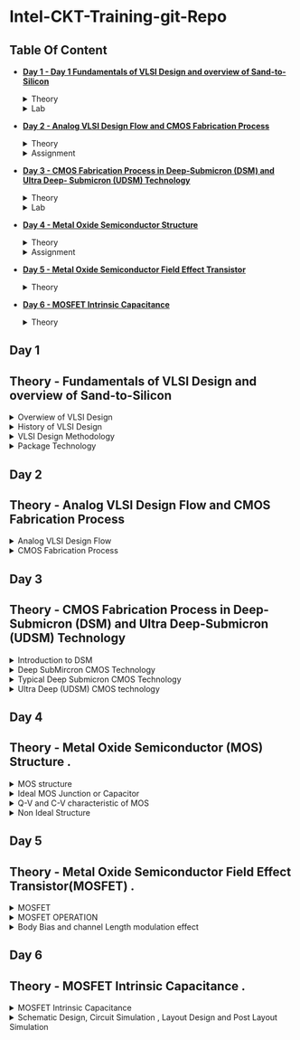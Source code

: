 # Intel-CKT-Training-git-Repo

## Table Of Content 
 
+ **[Day 1 - Day 1 Fundamentals of VLSI Design and overview of Sand-to-Silicon](https://github.com/amirulalfaris/Intel-CKT-Training-git-Repo#day-1)**
  <details><summary> Theory </summary>
  
   [Theory - Fundamentals of VLSI Design and overview of Sand-to-Silicon](https://github.com/amirulalfaris/Intel-CKT-Training-git-Repo#theory---fundamentals-of-vlsi-design-and-overview-of-sand-to-silicon)
   </details>
   <details><summary> Lab </summary>
   
    [Lab - Assignemnt](https://docs.google.com/presentation/d/1Cm7hb_-vpqZq_iwY7fwXAXaH0rOmg-2f/edit?usp=share_link&ouid=110064100622421144823&rtpof=true&sd=true)
   </details>
   
+ **[Day 2 - Analog VLSI Design Flow and CMOS Fabrication Process](https://github.com/amirulalfaris/Intel-CKT-Training-git-Repo#day-2)**
  <details><summary> Theory </summary>
  
   [Analog VLSI Design Flow and CMOS Fabrication Process](https://github.com/amirulalfaris/Intel-CKT-Training-git-Repo#theory---analog-vlsi-design-flow-and-cmos-fabrication-process)
     </details>
     <details><summary> Assignment </summary>
     
     [Assignment day 2](https://docs.google.com/document/d/1LUZd35zsOoNcMLgwo44L24rsoK-OZ_hb/edit?usp=share_link&ouid=110064100622421144823&rtpof=true&sd=true)
     </details> 
     
 + **[Day 3 - CMOS Fabrication Process in Deep-Submicron (DSM) and Ultra Deep- Submicron (UDSM) Technology](https://github.com/amirulalfaris/Intel-CKT-Training-git-Repo#day-3)**
    <details><summary> Theory </summary>
    
      [CMOS Fabrication Process in Deep-Submicron (DSM) and Ultra Deep- Submicron (UDSM) Technology}](https://github.com/amirulalfaris/Intel-CKT-Training-git-Repo#day-3)
      </details>
      <details><summary> Lab </summary>
    
     [Assignment day 3 ](https://docs.google.com/document/d/1KS7-OqJR2pCQjEW9CEIrYuPPZZmWkFAo/edit?usp=sharing&ouid=110064100622421144823&rtpof=true&sd=true)
     </details>     

 + **[Day 4 - Metal Oxide Semiconductor Structure](https://github.com/amirulalfaris/Intel-CKT-Training-git-Repo#day-4)**
    <details><summary> Theory </summary>
    
      [Metal Oxide Semiconductor](https://github.com/amirulalfaris/Intel-CKT-Training-git-Repo#theory---metal-oxide-semiconductor-mos-structure-)
      </details>
      <details><summary> Assignment </summary>
    
     [Assignment day 4 ](https://docs.google.com/document/d/1jf-B_N2NGeg1E98xbfFroVlpucC3Mob8/edit?usp=sharing&ouid=110064100622421144823&rtpof=true&sd=true)
     </details>     

+ **[Day 5 - Metal Oxide Semiconductor Field Effect Transistor](https://github.com/amirulalfaris/Intel-CKT-Training-git-Repo#day-5)**
    <details><summary> Theory </summary>
 
    [Metal Oxide Semiconductor Field Effect Transistor](https://github.com/amirulalfaris/Intel-CKT-Training-git-Repo#theory---metal-oxide-semiconductor-field-effect-transistormosfet-)
      </details>
      
     
+ **[Day 6 - MOSFET Intrinsic Capacitance](https://github.com/amirulalfaris/Intel-CKT-Training-git-Repo#day-6)**
     <details><summary> Theory </summary>
    
      [MOSFET Intrincsic Capacitance](https://github.com/amirulalfaris/Intel-CKT-Training-git-Repo#theory---mosfet-intrinsic-capacitance--)
       </details>
       
     <details><summary> Assignment </summary>
    
     [Assignment day 6 ]()
     </details>  

## Day 1
## Theory - Fundamentals of VLSI Design and overview of Sand-to-Silicon

<details><summary> Overwiew of VLSI Design </summary>

### **Overview**
From system aprroach ( Ex. Motherboard ) --> Chip to Wafer (Ex Central of the chip called die (where all the fabricated components are inside)) --> Inside the die which containts all the components (Memory (RAM) ,Memory controller , Analog and RF(PLL,LDO,VCO .etc), Digital (decoder, register, fsm .etc ) seperate into each partition . 

![motherboard](https://user-images.githubusercontent.com/121993910/210926862-bf94c5c2-8f1f-47e7-b3f0-7225b1c5525d.png)

![Chip](https://user-images.githubusercontent.com/121993910/210927257-c5732d1f-3704-4009-8404-da69344cdff5.png)

<img width="499" alt="image" src="https://user-images.githubusercontent.com/121993910/210927824-b5e2c25f-4944-4010-a5ad-8bc93320051c.png">

</details>

<details><summary> History of VLSI Design </summary>

###  History of VLSI Design 

From the evolution of single transistor --> Very Large Scale Integration (> 20,000 transistor ) --> System on Chip (SOC -Multiple IP ) --> System in Package (SiP - Heterogeneous Integration )

* **Moore's Law** - Number of trasistor in an integated Chip (IC) will doubles about every two years. Size will be reduce to $1/sqrt{2}$

</details>

<details><summary> VLSI Design Methodology  </summary>

### VLSI Design Style 

* **FPGA** - Field Proramming Gate Array Design 
* **ASIC (application-specific integrated circuit)** - Standard cell base Design & Full custom Design 

 * **Standard Cell Base Design** -  standard cell library component are used to make the design .
     Ex.  half adder to make full adder
 
 * **Full Custom Design** - Designers intend to design their  own design itself ( Ex. orientation and placement of trasistor in layout design ) 
 
**FPGA VS ASIC **

| | FGPA | ASIC | 
|---| ----| ---|
| Time to Manufacture |Faster time to market - no layout , masks and manufacturing steps needed | Need longer design times to take care of all manufacturing steps |
|Reusability |Field programmability - Design Changes can be absorbed even in filed and FPGA reprogrammed | Once manufactured, need to spin again a new chips in case of bugs |
|Power/Performance | More power consumption and less performance because of programmable design and low clock speed | Custom design for an application helps in designing for power/performance efficiencies | 
|Production | Good for prototyping and low volume designs, as cost would be less | For larger volume of production , cost per unit is much less for an ASIC | 
|Analog and Mixed Signal | Not Possible | Supported | 
 
 </details>

<details><summary> Package Technology  </summary>
 
 ### Package Technology
 
 Package is where the die chip is being hold . This package is very important because failure can happen if the packaging is not being done properly 
 Ex . factor that affect package Length of bonding wire,lead length of the package,number of ground and power and the bonding pads . 
 


<img width="568" alt="image" src="https://user-images.githubusercontent.com/121993910/210962083-1d15852b-8314-4345-bb9d-9f1afd6fc52a.png">

</details>


 ## Day 2
## Theory - Analog VLSI Design Flow and CMOS Fabrication Process

<details><summary> Analog VLSI Design Flow </summary> 
 
###  *Analog IC Design Process*
 
 The overview of the analog IC design Process can be seperated into 4 parts which is 
 + Electrical Design
 + Physical Design
 + Fabrication 
 + Testing and product Developement or Test Design 
 
 ![image](https://user-images.githubusercontent.com/121993910/211248780-f30b3cd2-e2b2-4db8-905e-5ecf18487aee.png)
*Diagram above shows how each part is contributing to the Analog IC design Process .*
 
 | Electrical Design | Physical Design  | Test Design | 
|---| ----| ---|
 | Electrical design is the process of going from the specification to a circuit solution | Physical design is the process of representing the electrical design in a layout consisting blocks at various levels | Test design is the process of coordinating , planning and implementing the measurement of the analog integrated circuit performance |
 | Required active and passive device models for <ul><li>Creating the design</li><li>Verying the design</li><li>Determining the robustness of the design</li></ul>| Requires <ul><li>Entering various geometries</li><li>Check DRC </li><li>Check LVS</li><li>Extract Parasitic</li></ul> | Type of test <ul><li>Functional</li><li>Parametric</li><li>Static</li><li>Dynamic</li><ul>| 
 
 *Analog IC Design Process Defination*
 
 **Relationship Between Design Process with CAD and PDK**
 In each Analog IC Design process ,Computer Aided Design(CAD) and Process Design Kit(PDK) play a role important to complete such process .
 + CAD - Much like a software that helps in creation , modification , analaysis of a design . Ex. Magic , Spice 2 , Mentor graphics
 + Process Design Kit - Set of files or library to a model a farbrication process generated by the foundary . The purpose of it is to defined a certain technology varitation for the process. 
 
 </details>

  <details><summary> CMOS Fabrication Process </summary> 
   
  ###**Overview** 
   
   *Circuit Designer need to have deeper understanding of CMOS manufacturing process and the role as a circuit designer itself due to*  
   + Physical implementation has a major impact on performance, power and cost.
   + Not rely based on the ideal circuit , instead base on practical circuit that have many limitations and constraint .
   + So that less iterations of the design can be implemented .
   + A good designer always discussed with each other for better understanding and efficiencies . 
   
   Why Cmos Technology is widely used ? 
   ![image](https://user-images.githubusercontent.com/121993910/211256980-95c4ddf3-4ff5-402e-b17f-1eb34d87f599.png)

   Cmos Technology 
   + Submircron Technlogy (DSM) > 0.35um
   + Deep Submicron Technology (UDSM) : 0.1um < Lmin < 0.35um 
   + Ultra-Deep Submicron Technology Lmin < 0.1min
   + BiCMOS Technology Lmin = 0.5um 
                                                  
   Submicron an object which is smaller than a micron < 0.5um . 
   
 **CMOS Fabrication Process .**
   
  ![image](https://user-images.githubusercontent.com/121993910/211259811-f6787da3-005f-423b-bf5a-1d8b9338ecf1.png)

  **1.Wafer Formation** 
   
<img width="205" alt="image" src="https://user-images.githubusercontent.com/121993910/211259878-77ecb7ba-47ea-4a32-82f1-cca90eed0a5a.png">

   + Pure silicon is melted on a very high degreem temperature . 
   + A small seed containing the desired cyrstal is inserted into the molten silicon and slowly pull out . 
   
   ![image](https://user-images.githubusercontent.com/121993910/211262375-2c88ba43-a768-4408-b625-3d326ccbe44b.png)

   + The silicon being pulled will be manufactured or form as cylidrical ingot . 
   + This cylindrical ingot will be slice into disc or wafers . 
   + The wafer is cut (diced) into many pieces, each containing one copy of the circuit. Each of these pieces is called a die.
   
   **2.Photolithography**
   
 + Photolitography is a technique used to pattering silicon wafer  and to protect it desired areas during echting, deposition or ion implantation . 
 + A layer of sensitive checmical called the photoresist is coated on the substrade will be selectively illuminate by the UV light through the photomask . 
 + A photomask is a mask that is constructed with chromium to prevent light to go through during the process . The gap or part that is not covered by the chromium will let the UV light pass through causing the photoresist dissolve and the desired shapep that we desired is implemented .
 + Ething of the layer is done afterwards to formed the pattern desired . 
   
![image](https://user-images.githubusercontent.com/121993910/211268935-e6c404c5-86bd-4547-b780-e778591b2118.png)

 [Reference taken from Wiki Page](https://en.wikipedia.org/wiki/Photolithography) 
   
  **3.Well and Channel Formation**
   
  <img width="570" alt="image" src="https://user-images.githubusercontent.com/121993910/211452116-8f012552-2ae0-4c23-b338-6e64dccb493f.png">

   + **N-well / P-well Process** is where the n-type diffusion is done to a p-type subtrade or p-type diffusion is done on a n-type substrate respectively .
   + **The twin well process** is where NMOS and PMOS transitor are developed over the wafer by simulataneous diffusion over an epitaxial growth base rather than a substrate . This will allow the optimization of each transistor type . 
   + **Triple well process** NMOS formed by n+ on p-well, which sits inside a n-well, which further sits on the substrate. PMOS formed by p+ on n-well, which sits on the substrate. This allow a good isolation between analog and digital blocks in mixed signal chips and also to isolate high density dynamic memory from logic .
   
 **4.Silicon Dioxide** (SiO2) 
   
   + The purpose of this process is to create a silicon dioxide layer on top of the silicon surface . Can be done using : 
   
   |Wet Oxidation | Dry Oxidation |
   |---|---|
   |900-1000 Degree Celcius | In the region of 1200 Degree Celcius | 
   |Rapid Process | Form a better quality oxide |
   |Form a thick field layer oxide | Form a thin oxide , highly controlled gate oxide |
   
   + **Atomic Layer Deposition (ALD )** - Another method to deposite the silicon dioxide on top of the subtrate or surface . Think layer of Chemical A is introduce to a surface and chemical B is introduce afterwards to produce a thin layer of the required layer . 
   
   **5.Isolation** 
   
   + solation between two adjacent transistors in CMOS circuits is necessary to isolate n channel and p channel transistors in order to avoid the undesirable parasitic currents between the transistors.
   + Example process of isolation is Local Oxidation of Silicon(LOCOS) or Shallow Trench Isolation (STI)
   + STI is introdued due to some problem with LOCOS process which is the transition between thick and thin layer oxide require some extended so called bird beak .
   
  **6.Gate Oxide**
   
   + One of the common process to form the gate oxide in the transitor .
   + The gate oxide is a layer that seperate the gate termincal of Mosfet from the source and drain terminal as well the conductive channel that connect source and drain when the MOSFET is turned on . 
   
   **7.Gate and Source/Drain Formations**
   
+ Grow gate oxide wherever transistors are required (area = source + drain + gate)––elsewhere there will be thick oxide or trench isolation.
+ Deposit polysilicon on chip
+ Pattern polysilicon (both gates and interconnect)
+ Etch exposed gate oxide—i.e., the area of gate oxide where transistors are required that was not covered by polysilicon; at this stage, the chip has windows down to the well or substrate wherever a source/drain diffusion is required
+ Implant pMOS and nMOS source/drain regions through iom bombartment . 
   
   <img width="641" alt="image" src="https://user-images.githubusercontent.com/121993910/211474135-0a73b5ee-cdda-4aa4-ab92-5d1d589a8fdf.png">
   
   **8.Contact and Metallization**
   
   + Connections must be made to link the circuits together . This is how the metallization process comes into . So called the interconnects

   <img width="322" alt="image" src="https://user-images.githubusercontent.com/121993910/211474607-c86d1553-b633-43d7-94af-fe755ecd3086.png">
   
   *Metal Deposition is done to link all the trasnsitor together to form a circuit .*
   
   + Other important application of metallization is the top-level metal that provides a connection to the outside world. To reduce interconnection resistance and save area on a chip, multilevel metallization.
   + Metallization is also used to produce rectifying (Schottky barrier) contacts, guard rings, and diffusion barriers between reacting metallic films.
   + [Reference link for metallization ](https://www.circuitstoday.com/metallization-process)

   
   **9.Passivation**
   
   + After metellization process passivation is done afterwards, passivation is a process of where we add the protective glass layer to prevents the ingress of contaminants or to protect the internal semiconductor devices.
   + The overglass cuts which is the opening in the passivation layer is required to allow the connection of the I/O pads and test the probe points . 
   
   **10.Metrology**
   
   + Metrology is basically more to quality assurace methods by calibrate and measure the resulting parts in the procduction process .
   
   </details>
   
  </details>
 
 ## Day 3
## Theory - CMOS Fabrication Process in Deep-Submicron (DSM) and Ultra Deep-Submicron (UDSM) Technology 
<details><summary> Introduction to DSM </summary>

### **Overview**

+ As transistor size is getting smaller and smaller , more challanges is introduced  towards fabricating the cmos such as **Hot carrier injection**, **Punch Through Effect**, more noise and many more .This cause the submicron process is not realiable anymore and the Deep-Submicron process is introduced . 
 
+ One disadvatange of the submicron process is during the isolation process , as the transistor getting smaller , the used of reverse bias pn junctions for isolation  becomes impractical .
 
 <img width="454" alt="image" src="https://user-images.githubusercontent.com/121993910/211742121-70977f3e-188a-4db7-8ad8-5b4e4bb303d5.png">

 
+ LOCOS techniqued is used in the isolation process . The limitation of this technique is due to the bird beak effect which extend some distance literally on the transition of the thick and thin oxide . The surface area also is lost due to this enroachment .
 
+ The great things about LOCOS is it **takes a simple process flow**, **High oxide quality procduced** 
 
 <img width="251" alt="image" src="https://user-images.githubusercontent.com/121993910/211741488-56ac5923-5e25-44c9-9e95-b922b475e7dc.png">

 *LOCOS process step *

+ Due to the limitation from the LOCOS , Sallow Trench Isolation (STI) Technology is introduced. 
+ STI allows the closer spacing of transistor which eliminate the depletion region at the surface and the bird's beak effect .
+ STI process able to grow a think layer of oxide compare to LOCOS which create the bird's beak shape .'
+ Due to allowing a smaller isolation region, STI is suitable to be used on increase density in a small area .
+ But STI require more step process needed  and the oxide quality is not good compared to LOCOS . 

  <img width="493" alt="image" src="https://user-images.githubusercontent.com/121993910/211743541-bea7b9f2-28f2-4412-8a07-16bbed734c52.png">
  
*How STI able to solve LOCOS problem by allowing closer spacing transistor*
 
 <img width="238" alt="image" src="https://user-images.githubusercontent.com/121993910/211745178-b58e5f9e-7576-4161-b22b-5dbae49c6c13.png">

 *Illustration step by step of STI Process* 
 
 
</details>
 
<details><summary> Deep SubMircron CMOS Technology </summary>
 
 Due to the addition of NMOS and PMOS transitor , DSM provides : 
 
 + A deep n-well that can be used to lower down the substrade noise coupling . 
 + A MOS varactor , that can be utilized as voltage controlled oscillators .
 + Different type of resistor : 
   + Diffused and/or implanted resitor - Diffused resistors are resistors that are fabricated through p-type diffusion into an n-type background and the surface geometry such as the length, width and the diffused impurity profile determine the resistance value . Sheet resistance is the parameter to defining this resistance . 
   + Well resitors - The surface geometry such as the length, width and the diffused impurity profile determine the resistance value . Will give a very high resistance value .
   + Poly Resistor - widely used as an important device in CMOS analog circuit design . Would give a small amout of resitance .
   + Metal Resistor - due to the interconnection of metal . Typicaly has a very small among of resitance by still we can do it as resistor . The thicker the thickness of the metal the lesser the resistance will be . Metal thickness increases as the metal number increase . Ex . metal 1 will be less thicker compared to metal 6. 
 
  <img width="684" alt="image" src="https://user-images.githubusercontent.com/121993910/211750585-826981f0-684e-4788-aa4b-567928015f63.png">
 
 + Metals that can be used as inductors, capacitors and transmission line . 
 
 <img width="384" alt="image" src="https://user-images.githubusercontent.com/121993910/211754638-ec3f2194-127d-484e-9409-a225c03a650b.png">
 
 *Capacitor formed through poly-poly layer and metal instulator metal.* 
 + Capacitance formed is affected by the distance . The longer the distance less capacitance will be generated  .
 + The area also would affect the capactiance . 

Thin oxide  and there is a poly it will become a transistor. 
Thick oxide and there is a poly it will become a resistor. 

</details>
 
 <details><summary> Typical Deep Submicron CMOS Technology </summary>
  
 Steps for a DSM CMOS process . 
  **1.** p and n wells formation .
  **2.** Shallow trench isolation - Need isolation between nmos and pmos . Used STI instead of LOCOS 
  **3.** Threshold shift and anti punch through implant - doping/implantation that will alter the threshold voltage ( to avoid the punchthrough effect )
  **4.** Thin oxide and gate polysilicon - typicaly putting the gate oxide 
  **5.** Lightly doped drains and sources. - To avoid bad adjacent between the drain and source ( to reduce the depletion region )
  **6.** Sidewall spacer . ( Introduced in DSM to avoid unnesarry extension of source and drain ) 
  **7.** Heavily doped drains and sources 
  **8.** Siliciding ( Salicide and Polycide) - To increase the conductitivy between drain and source by achieving a good ohmic contact . 
  **9.** Bottom metal, tungsten plugs, and oxide - bottom metal = metal 1 , tungsten plug = tungsten contact  
  **10.** Higher level metals, tungsten plugs/vias, and oxide - metal 2,3 
  **11.** Top level metal, vias and protective oxide.

 
   **Starting Material.** 
 + Substrade is highly doped to get a good conductor . 
 
  **1. p and n wells formation.**
  <img width="606" alt="image" src="https://user-images.githubusercontent.com/121993910/211956519-f36b01fe-bb92-4876-b9bf-5f46dfa54197.png">
 
  + photolithography is done as usual to pattern the substrate . 
  + p-well implanct and  Diffusion and n-well implant and Diffusion is done to create the p well and n well respectively. 
  + Diffusion - process of adding impurities atoms from a region with high concentration to a region of low concentration. The dopants or impurity atoms are added to the silicon (semiconductor material), which changes its resistivity. The process of diffusion is highly dependent on the temperature.
  + Implantation - Heavy electric field is used to plan the atom/material . a process of adding dopant to the silicon substrate to enable the conductivity .
  
  **2. Shallow Trench Isolation**
 
  + Electrically isolates one region or transitor from another which prevents electric current leakage between adjacent semiconductor device components .
  
  <img width="583" alt="image" src="https://user-images.githubusercontent.com/121993910/211957232-b99fe089-d678-4cb2-a470-edc49c53f0c8.png">
  
  **3. Threshold shift and anti punch through implant**
 
  <img width="825" alt="image" src="https://user-images.githubusercontent.com/121993910/211958853-8bdd8259-9312-407b-958b-83f93b709f3f.png">
  
  + P thershold implant is used balance to the threshold voltage or control the threshold voltage . 
  + implantation also is used to create a highly doped region to avoid the punch through effect . By doing this the depletion region will become more smaller . 
  + Punch through effect is where the depletion region of the source terminal and the depletion region on the drain terminal is meet with each other .
  
  **4. Thin Oxide and Polysilicon Gate**
  
  <img width="591" alt="image" src="https://user-images.githubusercontent.com/121993910/211959978-41c9f5fd-cda0-4777-8c9f-3d94a3520d34.png">

  Same type of process in submicron .
  
  **5. Lightly DOpen Source and Drain**
  
  + Not being done in the submicron process .
  + Lightly dope is being done to control the deplettion region (less), Kinetic energy / Electric field (less) and to avoid the impact ionization .
  + Impact Ionization is where the hot electron impact the drain causing dislodging holes , these holes are swept towards negatively charged substrate causing a current flowing in the subtrate. 
  
  <img width="300" alt="image" src="https://user-images.githubusercontent.com/121993910/211962978-b006a732-d553-424a-a0c5-6866381a0180.png">
  
  **6. Sidewall spacer **
  
  <img width="600" alt="image" src="https://user-images.githubusercontent.com/121993910/211963731-97fdd5a7-67c9-42df-99d6-f82abef6877f.png">

  + typically is a Silicon Nitrade .
  + Prevent the drain and source next to the channel from becoming a heavily doped . 
  
  **7. Implantation of Heavily doped source and drain**
  
  <img width="585" alt="image" src="https://user-images.githubusercontent.com/121993910/211963901-a9680fc0-0bcc-4226-9d33-b50378cf6fb0.png">

  + at the spacer side we can see the heavily doped part is not extending towards the drain  and source near the channel thats helps to reducing the overlap capacitance and impact ionization . 
  + This also helps to able to get a good ohmic contact . 
  
  **8.Siliciding ( Salicide and Polyside) **
  
<img width="591" alt="image" src="https://user-images.githubusercontent.com/121993910/211965246-933e0c72-8030-49de-94af-83d23f9184e2.png">
  
   + To create a good ohmic contact between the contact-drain and contact-source . 
   + polyside helps to reduce the resistance of the poly 
   + Added or used in the Deep submicron process but no in the submicron . 
  
  **9. Intermediate Oxide Layer**
  
  <img width="591" alt="image" src="https://user-images.githubusercontent.com/121993910/211965300-70ce54bd-ccf7-4f1c-82b2-29b5f87f0f95.png"
       
   + Next step will be more on the back end process which where the connection from the drain and source towards the metal/outside . 
   + Oxide layer is used to cover the transitor and to planarize the surface .
   + A hole on the oxide will be done for contact purposes to the outside .
   
   **10 . First level metal**
   
   <img width="584" alt="image" src="https://user-images.githubusercontent.com/121993910/211969916-42405cf8-2553-4339-a88a-c9ec5e9c9305.png">

   + Through via of tungsten contact to connect the device,well and subtrade to the first metal layer . 
   + The tungsten oxide film produced by the target sputtering deposition method has the advantages of high density, good adhesion, and good corrosion resistance, so it is suitable for use in semiconductor chips. Has a good thermal characteristic .
   
   **11. Second Level metal **

  <img width="609" alt="image" src="https://user-images.githubusercontent.com/121993910/211971147-278b6cc3-f5ed-48b3-af0b-052b95374e3d.png"> 
  <img width="463" alt="image" src="https://user-images.githubusercontent.com/121993910/211971406-594db2cc-9694-4d8e-a939-d5a848aea47a.png">

  + The step 10 is repeated until the top metal layer . 
  + The top metal layer usually is thicker than the first or second metal layer due to the amount of current it need to bring . Usually is related to the power routing or transmission line purposes. The top metal layer also can be used as capacitor or inductor formation .
  + The proctective insulator layer act as a passivation to protect the top metal connection to outside  .
  
  **Summary**
  
  + Able to adress the excessive depletion region in junction isolation . 
  + metal levels is more when getting into the ultra deep submicron technology or getting into deeper technology .
  + Lightly doped helps to avoid impact ionization , junction capacitance hence improving analog performance . 
  
  
    
 </details>
 
 <details><summary> Ultra Deep (UDSM) CMOS technology </summary>
 
 **USDM Technology**
 
 + Lmin < 0.1 Microncs.
 + Minimum feature size less than 100 nanometers.
 + Specialized processing is used to increase drive capability and maintain low off currrents 
 
 
 <img width="462" alt="image" src="https://user-images.githubusercontent.com/121993910/211990892-44925d3d-a9bb-4648-a3ae-76734a71a762.png">

 + More level of metals - analog circuit are very sensitive , therefore by adding more levels of metals helps to reduce the interference between the top level metal and low level metal. 
 + Higher capacitance density - Can create more capacitance as more level of metals is introduced. 
 + More speed - use lower length/size of transitor to achive speed by doing a custom design in analog part . 
 
 
   </details>
 
   
</details>
 
  ## Day 4
## Theory - Metal Oxide Semiconductor (MOS) Structure . 

<details><summary> MOS structure </summary>

**MOS STRUCTURE**

+ Typically MOS structure is build base on the name itself which is Metal Oxide Semiconductor (MOS) . Which is the oxide layer will be sandwiched by metal at the top and semiconductor layer on bottom . 
+ Normally the metal itself is the high-conductivity polycrystalline silicon that has been deposited on the oxide . That's is the reason why we call metal due to its conductivity properties such as metal . 
+ Since the oxide is between two conductive layer . We can imagine the structure of a  MOS as capacitor itself . 
+ Due to this we have a C-V Characteristic of a MOS . 
+ Capacitance of metal to metal (MOM) structure is basically is constant - Co
+ For MOS , the capacitance will varied with respect to voltage change . 
+ The capacitance also is affected by the frequency . The relationship is inversely propotional to each other .
+ The flat-band voltage is defined as the applied gate voltage such that there is no band bending in the semiconductor  , as a result, zero net space charge in this region .
+ Due to fermi level of metal and semiconductor and is not balance during zero applied gate bias voltage

<img width="597" alt="image" src="https://user-images.githubusercontent.com/121993910/212260386-b8c0dfd1-bf53-4384-9a9d-fd42447613c9.png">

*Cmos structure , C-V Characteristic and relationship between capacitance and frequency.*

<img width="604" alt="image" src="https://user-images.githubusercontent.com/121993910/212264557-0d57e105-2bdd-45ad-b2fb-426bb1bcacf6.png">

+ Interface between the semiconductor and oxide is happen in non ideal case . where there is a trap charge in this interfaace . 
+ This is due to the fabrication chemical reaction or imperfection . 


</details>
 
<details><summary> Ideal MOS Junction or Capacitor </summary>

<img width="601" alt="image" src="https://user-images.githubusercontent.com/121993910/212271155-0df05cd7-b8b1-4c5a-bfed-dbf5ec1650c3.png">

*Parameters when ideal case of MOS is used*

+ In Ideal case we neglect all the parameters shown in the picture . The focus on ideal case will be on how it operate during these gate bias (**V<0** , **0<V<VT**, **V >VT**).

**1.Case 1 (V<0)**

![image](https://user-images.githubusercontent.com/121993910/212444928-e826fbf9-a3d9-482b-95e7-c2d50bd785e4.png)

+In this case v < 0 means we applied a reverse gate voltage .
+ This cause the neagtively charge to exist  in the metal plate whereas the positively charge exist in the semiconductor plate .
+ Because of these charges , an Electric field is induced bwtween this two plate causing the majority carrier in the substrate which is hole ( in this case we assume that the subtrate is P-subtrate )  experience a force toward the oxide– semiconductor interface .
+ This causes the accumulation of holes at the interface . 
 
**2.Case 2 (0<V<Vt)**

<img width="460" alt="image" src="https://user-images.githubusercontent.com/121993910/212447302-25d27d92-dda2-4f3a-a468-1bcbdea9cb68.png">

+ As we applied a positive bias ,  The metal plate will become positively charge where as the semiconductor plate will be more likely to be negatively chrage . 
+ The induced electric field will push or force away the majority caarrier which is hole from the interface .
+ This will induced the space charge region which mainly consist of negatively charge ion due to fact that p substrate is a acceptor atoms .
+ At a certain voltage point where the surface carrier concentration is the same as the bulk carrier concentration is called the weak inversion voltage or threshold voltage . This is the point where the inversion point started . Where p-type becoming more like a n type semiconductor . 
+ Inversion here means that since the substrate is a p type subtrate . The majority carrier is hold . But applying the positive bias gate voltage cause the holes at the subtrate is being filled with electrons and becomes negatively charge . This cause the carrier concentration of the bulk which is hole at the p-substrate is becoming less compared to the induced space charge region as it being filled with electrons . therefoe only near the interface of the oxide-semiconductor , the p-type inverted to the n-type . 
+ Energy band diagram with respect to positive gate voltage is shown below.
 
 
 <img width="243" alt="image" src="https://user-images.githubusercontent.com/121993910/212445628-10d5fb83-86d6-471e-b3db-75a497603db3.png">
 
 * The conduction band bend towards the fermi level due to the negatively charge ion is near the interface **
 
 **3.Case 3 (0 = and > Vt)**
 
 <img width="517" alt="image" src="https://user-images.githubusercontent.com/121993910/212445732-d839e2c3-169b-4209-967a-c3c390e91a39.png">
 
 + A channel is form at the threshold voltage . 
 + If we apply a large positive gate voltage , basically what will happen that the induced space charge region will become much larger/bigger in magnitude means more negatively charge .
 + The surface in the semiconductor adjacent to the oxide–semiconductor interface is becoming more n type . Inversion occurs .
 + This leads to more band bending . 

 <img width="282" alt="image" src="https://user-images.githubusercontent.com/121993910/212446546-a6b847ea-944a-44c5-937a-3a7cb8d65d54.png">
 
+ The conduction band close to the Fermi level, whereas the valence band is close to the Fermi level in the bulk semiconductor . 
+ Meaning at the oxide-semiconductor interface inversion happen form p type to n-type.

    </details>
 </details>   
 
 <details><summary> Q-V and C-V characteristic of MOS </summary>
 
 **Q-V**
 
 <img width="670" alt="image" src="https://user-images.githubusercontent.com/121993910/212448092-54280ab0-b18b-4f2c-94c6-6fe0d7d0de02.png">
 
 *Q-V characteristic*
 
 + Qcc = positive due to the accumulation of holes during reverse bias voltage .
 + 0V and onwards = negatively charge due to the induce space region witch consist of the negatively charge .
 + Qi = increase linearly after the Vt due to the mobile electron .
 + Threshold voltage is the summation of the potential acrros the oxide and voltage drop at the semiconductor circuit. 
 
 ** C-V Characteristic ** 

<img width="703" alt="image" src="https://user-images.githubusercontent.com/121993910/212448179-35559655-e1d7-4573-9425-27491daeeaa5.png">
 
 + Mobile carrier at the interface is the minority carriers. 
 + Minority carrier are thermally generated meanwhile the mamjority carrier is derived from the ionized impurity .
 + Therfore it takes time to generate minority carriers .
 + Therefore in the high frequency circuit , the minority carriers does not have suffienct times to be generated .

  </details>   
  
   <details><summary> Non Ideal Structure </summary>
 
 <img width="645" alt="image" src="https://user-images.githubusercontent.com/121993910/212459766-3cd0e7ec-73db-4a5f-90fd-dc2ec664c0b1.png">

 + In non ideal MOS structure some of the parameters/concept will take into account such as the Effect of fixed Charge (Qf) 
 + Fixed charge is basically charge that is being traped on the oxide layer . This will attract the negative charge to the oxide-semiconducter interface . Creating a negarive potential eventhough it is zero applied gate voltage.  
 + This is due to the imperfection of the fabrication process during the silicon dioxide deposition . At the interface might have some Silicon hydroxide and other chemical .  
 + To balance this voltage a negative voltage is required so that the surface charge at the silicon will be zero . 
 
 + Another effect that can be take into account when deal with non ideal MOS is the effect of the work metal-semiconductor work function difference .
 + In ideal case the work function difference is assume to be 0 but in real case or non ideal case it is difference .
 + Because the fermi energy level are difference between metal and semiconductor and the fermi level also is depends on doping . 
 + Since typically the evergy of the metal is higher than the semiconductor ( Means the fermi level is higher ) the electrons will be transfer to the semiconductor side .
 + This cause the semiconductor to be more like a n-type since it receive electron from the metal .
 + Also the conduction band near the interface also will bend due to this electron recieved .
 + Due to this effect . There is some voltage or potential eventhough when zero gate voltage is applied .
 
 <img width="740" alt="image" src="https://user-images.githubusercontent.com/121993910/212461281-c9640e0e-fa86-4002-82db-9c3d435772b0.png">

 **Summary**
 
 <img width="430" alt="image" src="https://user-images.githubusercontent.com/121993910/212461258-8325431b-b95a-4376-8675-716f6c132c5c.png">

 + In non ideal case the flat-band voltage is needed to balance the voltage across the surface of the oxide-semiconductor .
 </details>
 
  ## Day 5
## Theory - Metal Oxide Semiconductor Field Effect Transistor(MOSFET) . 

<details><summary> MOSFET </summary>

<img width="611" alt="image" src="https://user-images.githubusercontent.com/121993910/212818122-12db1e62-0c9c-4461-ad24-66ebf6477abd.png">

*Top, front view and symbol of N and P MOSFET*

+ N-MOSFET = N-channel MOSFET
+ P-MOSFET = P-channel MOSFET 

+ Enhancement Mode - Need a bias to form a channel - Can be N and P type channel .
+ Depletion Mode - Channel already form even without bias - Can be N and P type channel

<img width="605" alt="image" src="https://user-images.githubusercontent.com/121993910/212819642-01cc6858-d2b4-4e3d-acb7-04fef3aec815.png">

*Cross section and symbol for all the type of MOSFET P/N channel enhancement mode (LHS) and P/N channel depletion mode (RHS).*  
 
 Layout view - There is a rule of spacing and minimum voltage need to be followed when doing layout . 
 Extension of poly - Across PVT the poly will decrease as this will caus e short circuit between drain and source .

</details>

<details><summary> MOSFET OPERATION </summary>
 
 **N Channel Enchancement**
 
 + As the name goes enchancement , the channel is enchance or form through a positive gate voltage as we discuss in the MOS structure chapter(Day4). The induced space charge region is form. 
 + A positive gate voltage induces the electron inversion layer, which then “connects” the n-type source and the n-type drain regions. 
 + The source terminal is the source of carriers that flow through the channel to the drain terminal
 + Meaning that the electron will flow from source to drain and current will be flow vice versa .

<img width="452" alt="image" src="https://user-images.githubusercontent.com/121993910/212854257-1524ae97-0adc-491b-846c-f8ee324267f7.png">

 *N channel enchancement mode MOSFET operation*

 + When Vgs is less than the threshold voltage . No channel will be form and no drain current will be flow . We call this as cut off operation . (Ideally)
 + When Vgs is greather than the threshold voltage .  An electron inversion layer has been created so that when a small drain voltage is applied, the electrons in the inversion layer will flow from the source to the positive drain terminal. ( Linear region ) 
 + The conventional current enters the drain terminal and leaves the source  terminal.
 
 <img width="207" alt="image" src="https://user-images.githubusercontent.com/121993910/212834841-edc9d445-9c56-4976-afaa-39608eb3a6b2.png">

 *Id-VGS characteristic graph (Ideally)* No including the weak inversion part or subtreshold current .
 
 <img width="507" alt="image" src="https://user-images.githubusercontent.com/121993910/212828917-7c2c039a-be1a-4992-aaa0-4222f213f114.png">

 *The n-channel enhancement mode MOSFET with an applied gate voltage VGS<VT and with VGS>VT.*
 
+ When the VDS value increases. The voltage drop across the oxide near the drain terminal decreases, which means that the induced inversion charge density near the drain also decreases . ( Still linear region ) (Vgs-vt < Vds) 
+ When VDS increases to the point where the potential drop across the oxide at the drain terminal is equal to VT, the induced inversion charge density is zero at the drain terminal . The VDS at this point is called VDS(sat) ( Vgs-Vt = Vds ) (Vds = Vdsat)
+ When VDS becomes larger than the VDS (sat) value, the point in the channel at which the inversion charge is just zero moves toward the source terminal. 
+ In this case, electrons enter the channel at the source, travel through the channel toward the drain, and then, at the point where the charge goes to zero, the electrons are injected into the space charge region where they are swept by the E-field to the drain contact .
+ At this point then the drain current will be a constant ( Act as constant current source). We call it as saturation region .
+ Id is not depend on VDS anymore . 
 
 <img width="655" alt="image" src="https://user-images.githubusercontent.com/121993910/212832840-12b87993-14d3-493a-aded-f72fe2fdaf56.png">

 + MOSFET Operation and its application . 
 
 <img width="219" alt="image" src="https://user-images.githubusercontent.com/121993910/212831587-c63286d0-80e0-4717-82b7-3799e316c9c7.png">
<img width="407" alt="image" src="https://user-images.githubusercontent.com/121993910/212854707-0a7a6a63-4a23-4ba8-90fa-a7cccf353d83.png">

 *Id-VDS  and Id-Vgs characteristic* 
 
 **P-Channel Enhancement**
 
 <img width="411" alt="image" src="https://user-images.githubusercontent.com/121993910/212854858-79e81c39-d38f-4c6b-aa76-29297848eadc.png">

 + For P channel reverse of n-enhancement  concept is applied where we applied a negative gate voltage(VSG)  to attract the holes and induced the space region .
 + Holes flow from the source to drain and same goes to the current.
 
 
</details>
 
<details><summary> Body Bias and channel Length modulation effect </summary>
 
 **Body Bias Effect**
 
<img width="722" alt="image" src="https://user-images.githubusercontent.com/121993910/212838536-6af25c40-4674-41a3-a945-7e09703398c4.png">

  + In Ideal case the subtrate and source terminal is connected to ground .
  + In real case the substrate and source may not have the some potential .
  + Therefore to achieve the same potential , source-to-substrate pn junction must always be zero or reverse biased, 
  + So VSB must always be greater than or equal to zero.
  + Same concept as the flat band voltage to achieve balance voltage due to the non ideal effect. 
  + Why VSB ? Why not VBS ? - Since the substrate is p type and the source is n type , if we applied a VBS , it will be a diode since it is foward bias . Meaning that there is a current flow from the subtrate to source . 
 
 + The space charge region width under the oxide increases from the original value when Vsb is applied. 
 + With an applied VSB>0, there is more charge associated with this region. Qd is increasing . Surface potential Fi(s) also will increases .
 + The positive charge on the top metal gate must increase to compensate for the increased negative space charge in order to reach the threshold inversion point. So when VSB>0, the threshold voltage of the n-channel MOSFET increases .
 
 <img width="238" alt="image" src="https://user-images.githubusercontent.com/121993910/212842753-decdf21a-b461-4e28-8e1d-3b89daf0a0e8.png">

 *Effect of Body Bias to the drain current* 
 
 ** Channel Length Modulation**
 
<img width="421" alt="image" src="https://user-images.githubusercontent.com/121993910/212855483-96dd272d-d8ac-4019-82bb-f100c34ea9c5.png">
 
 + In Ideal case we assume that the current and channel Length is constant . But in real case it is change due to channel length modulation effect. 
 + When the applying the VDS voltage until the VDS > VDS(sat) the transistor operate in saturation region . 
 + The depletion region at the drain terminal extends laterally into the channel, reducing the effective channel length .
 +  some typical ID versus VDS curves with positive slopes in the saturation region due to channel length modulation . 
 + Vds increase L will be decrease and current will be increase . 
 

 **Fabrication**
 
   <img width="530" alt="image" src="https://user-images.githubusercontent.com/121993910/212855972-3be7b525-3328-465b-be7d-f5ac3164c997.png">
 
 **Voltage**
+ Across PVT the threshold voltage as will get affected .
+ Threshold voltage depends on voltage across oxide + voltage accross depletion region 
+ voltage across oxide depends on thickness on the oxide . 
+ Voltage across depletion region depedns on the doping concentration p-substrate  and depletion volt .
 
 **Fabrication**
 
+ For imperfection farbication process of oxide , the thickness of the oxide itself may be varied.
+ The greather the thickness of the oxide the higher will be the threshold Voltage .
+ As substrate doping increases , threshold voltage increases as well .
+ q=CV q = 2qEsiNaFi(t)
 
**Temperature**
 
 + Mobility decrease as temperature increase . the carrier does not move smoothly.
 + As temperature increase the thershold voltage also increase .
 + Current decreases as temperature increases. 

 </details>
 
  ## Day 6
## Theory - MOSFET Intrinsic Capacitance  . 
 
 <details><summary> MOSFET Intrinsic Capacitance </summary>
  
  + is like a  natural capacitance existense in the MOSFET itself . 
  + When two electrical conductors at different voltages are close together, the electric field between them causes electric charge to be stored on them; this effect is capacitance.
  
  ![image](https://user-images.githubusercontent.com/121993910/213375571-f0b43f34-dde3-4e20-a2b4-ea6709fb289c.png)
  
  *Intrinsic Capacitance During Cut Off region*
  
 + Depletion region  is formed due as the PN junction between the P from subtrate and N from the drain are given a bias which is Vds . This configuration act as reverse bias . 
 + Due to this depletion region . A capacitance is formed between the drain and bulk . We called it as junction capacitance or depletion capacitance . 
 + This junction/depletion capacitance depends on the Vds voltage and the distance between the depletion region itself . 
 + This concepet also can be apply on the Csb but the depletion region on source is much smaller or lesser as it does not control by any voltage .
 + The overlap/extension  of the source and drain under the gate create a capacitance as well . We called it as the overlap capacitance . 
 +  Cgb is capacitance formed between the poly and the bulk . 
  
 ![image](https://user-images.githubusercontent.com/121993910/213375614-c77ea2fa-3137-4d6f-aa22-cc95f02c0626.png)

  *Intrinsic Capacitance During Linear region*
  
  +  The vds increase to get into the linear region , means that the depletion region on the source also increase causing the cdb to decrease . 
  +  Overlap capacitance remain constant as it is depends on the fabrication process .
  +  Difference is the existense of the cgsdch and cch-b 
  +  cgsdch exists due to the channel form . Between the poly and the channel a capacitance will be form. 
  + cch-b is the capacitance from the channel to bulk. 
  
 <img width="569" alt="image" src="https://user-images.githubusercontent.com/121993910/213381518-9674b015-4081-42f5-a872-1f36850f73e3.png">

  *Intrinsic Capacitance During Saturation region*
  
  +  As the depletion region deplete the channel in saturation region . 
  +  The capacitance of chdch is minimize/negelected  and cgsch is still available.
  
   ![image](https://user-images.githubusercontent.com/121993910/213375255-f72c9cfc-c3db-4912-b080-605b8a0c681e.png)

  * Capacitance summary for all capacitance formed in MOSFET*
  
  + 

 </details>
 
  <details><summary> Schematic Design, Circuit Simulation , Layout Design and Post Layout Simulation  </summary>
   
   *Overview of the IC design Flow *
   
   ![image](https://user-images.githubusercontent.com/121993910/213382115-8ca89dd5-a957-4ccc-8c84-057e1dc3e4ea.png)
   
   *Schematic Drawing Phase*
   
   ![image](https://user-images.githubusercontent.com/121993910/213382133-04536082-018f-4933-92b7-b8bbcfdcad93.png)
   
   *Circuit Simulation Phase*
   
   ![image](https://user-images.githubusercontent.com/121993910/213382147-13ce3db2-042b-4722-81cb-5b2a9c4c3b68.png)
   
   *Circuit Simulation Phase ( AC and Transient Responce)*

![image](https://user-images.githubusercontent.com/121993910/213382167-5514ae01-1a9a-4e57-9bc7-2bb98a5857e3.png)
   
   *Layout Phase*
   
   ![image](https://user-images.githubusercontent.com/121993910/213382668-1d2e9367-bba1-4bb8-b75c-c700588e7f0c.png)
   





   
    </details>
